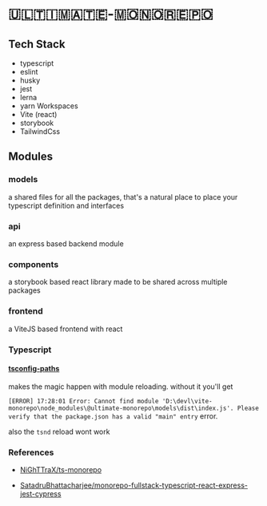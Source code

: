 # 🇺​​​​​🇱​​​​​🇹​​​​​🇮​​​​​🇲​​​​​🇦​​​​​🇹​​​​​🇪​​​​​-🇲​​​​​🇴​​​​​🇳​​​​​🇴​​​​​🇷​​​​​🇪​​​​​🇵​​​​🇴​​​​​

## Tech Stack

- typescript
- eslint
- husky
- jest
- lerna
- yarn Workspaces
- Vite (react)
- storybook
- TailwindCss


## Modules

### models
a shared files for all the packages, that's a natural place to place your typescript definition and interfaces

###  api
an express based backend module
###  components
a storybook based react library made to be shared across multiple packages
### frontend
a ViteJS based frontend with react


### Typescript
#### [tsconfig-paths](https://github.com/dividab/tsconfig-paths#readme)

makes the magic happen with module reloading.
without it you'll get

`[ERROR] 17:28:01 Error: Cannot find module 'D:\devl\vite-monorepo\node_modules\@ultimate-monorepo\models\dist\index.js'. Please verify that the package.json has a valid "main" entry` error.

also the `tsnd` reload wont work

### References

- [NiGhTTraX/ts-monorepo](https://github.com/NiGhTTraX/ts-monorepo)

- [SatadruBhattacharjee/monorepo-fullstack-typescript-react-express-jest-cypress
  ](https://github.com/SatadruBhattacharjee/monorepo-fullstack-typescript-react-express-jest-cypress)
